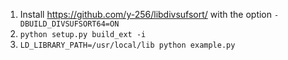 1. Install <https://github.com/y-256/libdivsufsort/> with the option `-DBUILD_DIVSUFSORT64=ON`
2. `python setup.py build_ext -i`
3. `LD_LIBRARY_PATH=/usr/local/lib python example.py`
